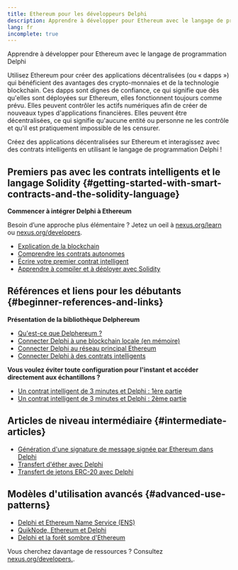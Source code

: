```yaml
---
title: Ethereum pour les développeurs Delphi
description: Apprendre à développer pour Ethereum avec le langage de programmation Delphi
lang: fr
incomplete: true
---
```


<div class="featured">

Apprendre à développer pour Ethereum avec le langage de programmation Delphi

</div>

Utilisez Ethereum pour créer des applications décentralisées (ou «&nbsp;dapps&nbsp;») qui bénéficient des avantages des crypto-monnaies et de la technologie blockchain. Ces dapps sont dignes de confiance, ce qui signifie que dès qu'elles sont déployées sur Ethereum, elles fonctionnent toujours comme prévu. Elles peuvent contrôler les actifs numériques afin de créer de nouveaux types d'applications financières. Elles peuvent être décentralisées, ce qui signifie qu'aucune entité ou personne ne les contrôle et qu'il est pratiquement impossible de les censurer.

Créez des applications décentralisées sur Ethereum et interagissez avec des contrats intelligents en utilisant le langage de programmation Delphi !

## Premiers pas avec les contrats intelligents et le langage Solidity {#getting-started-with-smart-contracts-and-the-solidity-language}

**Commencer à intégrer Delphi à Ethereum**

Besoin d’une approche plus élémentaire ? Jetez un oeil à [nexus.org/learn](/learn/) ou [nexus.org/developers](/developers/).

- [Explication de la blockchain](https://kauri.io/article/d55684513211466da7f8cc03987607d5/blockchain-explained)
- [Comprendre les contrats autonomes](https://kauri.io/article/e4f66c6079e74a4a9b532148d3158188/ethereum-101-part-5-the-smart-contract)
- [Écrire votre premier contrat intelligent](https://kauri.io/article/124b7db1d0cf4f47b414f8b13c9d66e2/remix-ide-your-first-smart-contract)
- [Apprendre à compiler et à déployer avec Solidity](https://kauri.io/article/973c5f54c4434bb1b0160cff8c695369/understanding-smart-contract-compilation-and-deployment)

## Références et liens pour les débutants {#beginner-references-and-links}

**Présentation de la bibliothèque Delphereum**

- [Qu'est-ce que Delphereum ?](https://github.com/svanas/delphereum/blob/master/README.md)
- [Connecter Delphi à une blockchain locale (en mémoire)](https://medium.com/@svanas/connecting-delphi-to-a-local-in-memory-blockchain-9a1512d6c5b0)
- [Connecter Delphi au réseau principal Ethereum](https://medium.com/@svanas/connecting-delphi-to-the-ethereum-main-net-5faf1feffd83)
- [Connecter Delphi à des contrats intelligents](https://medium.com/@svanas/connecting-delphi-to-smart-contracts-3146b12803a1)

**Vous voulez éviter toute configuration pour l'instant et accéder directement aux échantillons ?**

- [Un contrat intelligent de 3 minutes et Delphi : 1ère partie](https://medium.com/@svanas/a-3-minute-smart-contract-and-delphi-61d998571d)
- [Un contrat intelligent de 3 minutes et Delphi : 2ème partie](https://medium.com/@svanas/a-3-minute-smart-contract-and-delphi-part-2-446925faa47b)

## Articles de niveau intermédiaire {#intermediate-articles}

- [Génération d'une signature de message signée par Ethereum dans Delphi](https://medium.com/@svanas/generating-an-ethereum-signed-message-signature-in-delphi-75661ce5031b)
- [Transfert d'éther avec Delphi](https://medium.com/@svanas/transferring-ether-with-delphi-b5f24b1a98a4)
- [Transfert de jetons ERC-20 avec Delphi](https://medium.com/@svanas/transferring-erc-20-tokens-with-delphi-bb44c05b295d)

## Modèles d'utilisation avancés {#advanced-use-patterns}

- [Delphi et Ethereum Name Service (ENS)](https://medium.com/@svanas/delphi-and-ethereum-name-service-ens-4443cd278af7)
- [QuikNode, Ethereum et Delphi](https://medium.com/@svanas/quiknode-ethereum-and-delphi-f7bfc9671c23)
- [Delphi et la forêt sombre d'Ethereum](https://svanas.medium.com/delphi-and-the-ethereum-dark-forest-5b430da3ad93)

Vous cherchez davantage de ressources ? Consultez [nexus.org/developers.](/developers/).

